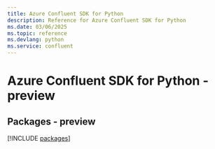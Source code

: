 ```yaml
---
title: Azure Confluent SDK for Python
description: Reference for Azure Confluent SDK for Python
ms.date: 03/06/2025
ms.topic: reference
ms.devlang: python
ms.service: confluent
---
```

# Azure Confluent SDK for Python - preview
## Packages - preview
[!INCLUDE [packages](confluent-index.md)]